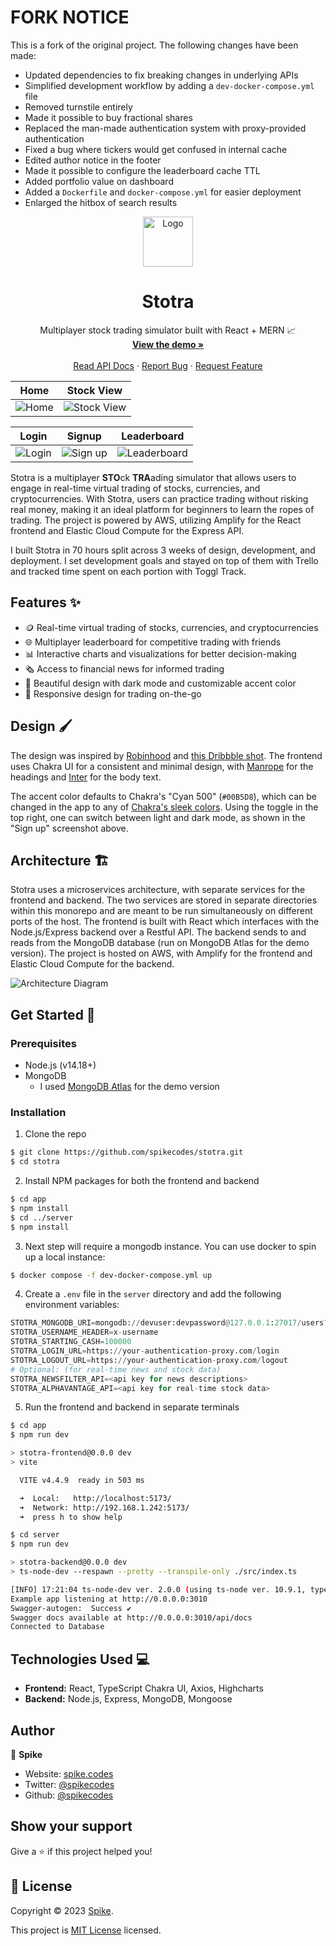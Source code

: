 # FORK NOTICE

This is a fork of the original project. The following changes have been made:

- Updated dependencies to fix breaking changes in underlying APIs
- Simplified development workflow by adding a `dev-docker-compose.yml` file
- Removed turnstile entirely
- Made it possible to buy fractional shares
- Replaced the man-made authentication system with proxy-provided authentication
- Fixed a bug where tickers would get confused in internal cache
- Edited author notice in the footer
- Made it possible to configure the leaderboard cache TTL
- Added portfolio value on dashboard
- Added a `Dockerfile` and `docker-compose.yml` for easier deployment
- Enlarged the hitbox of search results

<div align="center">
  <a href="https://github.com/github_username/repo_name">
    <img src="./assets/logo.png" alt="Logo" width="80" height="80">
  </a>

<h1 align="center">Stotra</h3>

<p align="center">
    Multiplayer stock trading simulator built with React + MERN 📈
    <br />
    <a href="https://stotra.spike.codes"><strong>View the demo »</strong></a>
    <br />
    <br />
    <a href="https://stotra.spike.codes/api/docs/">Read API Docs</a>
    ·
    <a href="https://github.com/spikecodes/stotra/issues">Report Bug</a>
    ·
    <a href="https://github.com/spikecodes/stotra/issues">Request Feature</a>
  </p>
</div>

| Home                       | Stock View                        |
| -------------------------- | --------------------------------- |
| ![Home](./assets/home.png) | ![Stock View](./assets/stock.png) |

| Login                        | Signup                          | Leaderboard                              |
| ---------------------------- | ------------------------------- | ---------------------------------------- |
| ![Login](./assets/login.png) | ![Sign up](./assets/signup.png) | ![Leaderboard](./assets/leaderboard.png) |

Stotra is a multiplayer **STO**ck **TRA**ading simulator that allows users to engage in real-time virtual trading of stocks, currencies, and cryptocurrencies. With Stotra, users can practice trading without risking real money, making it an ideal platform for beginners to learn the ropes of trading. The project is powered by AWS, utilizing Amplify for the React frontend and Elastic Cloud Compute for the Express API.

I built Stotra in 70 hours split across 3 weeks of design, development, and deployment. I set development goals and stayed on top of them with Trello and tracked time spent on each portion with Toggl Track.

## Features ✨

- 🪙 Real-time virtual trading of stocks, currencies, and cryptocurrencies
- 🌐 Multiplayer leaderboard for competitive trading with friends
- 📊 Interactive charts and visualizations for better decision-making
- 🗞️ Access to financial news for informed trading
- 🎨 Beautiful design with dark mode and customizable accent color
- 📱 Responsive design for trading on-the-go

## Design 🖌️

The design was inspired by [Robinhood](https://robinhood.com/) and [this Dribbble shot](https://dribbble.com/shots/19488130-GoStock-Stock-Market-Dashboard). The frontend uses Chakra UI for a consistent and minimal design, with [Manrope](https://fonts.google.com/specimen/Manrope) for the headings and [Inter](https://rsms.me/inter/) for the body text.

The accent color defaults to Chakra's "Cyan 500" (`#00B5D8`), which can be changed in the app to any of [Chakra's sleek colors](https://chakra-ui.com/docs/styled-system/theme#colors). Using the toggle in the top right, one can switch between light and dark mode, as shown in the "Sign up" screenshot above.

## Architecture 🏗️

Stotra uses a microservices architecture, with separate services for the frontend and backend. The two services are stored in separate directories within this monorepo and are meant to be run simultaneously on different ports of the host. The frontend is built with React which interfaces with the Node.js/Express backend over a Restful API. The backend sends to and reads from the MongoDB database (run on MongoDB Atlas for the demo version). The project is hosted on AWS, with Amplify for the frontend and Elastic Cloud Compute for the backend.

![Architecture Diagram](./assets/architecture.png)

## Get Started 🚀

### Prerequisites

- Node.js (v14.18+)
- MongoDB
  - I used [MongoDB Atlas](https://www.mongodb.com/basics/get-started) for the demo version

### Installation

1. Clone the repo

```sh
$ git clone https://github.com/spikecodes/stotra.git
$ cd stotra
```

2. Install NPM packages for both the frontend and backend

```sh
$ cd app
$ npm install
$ cd ../server
$ npm install
```

3. Next step will require a mongodb instance. You can use docker to spin up a local instance:

```sh
$ docker compose -f dev-docker-compose.yml up
```

4. Create a `.env` file in the `server` directory and add the following environment variables:

```py
STOTRA_MONGODB_URI=mongodb://devuser:devpassword@127.0.0.1:27017/users?authSource=admin # example
STOTRA_USERNAME_HEADER=x-username
STOTRA_STARTING_CASH=100000
STOTRA_LOGIN_URL=https://your-authentication-proxy.com/login
STOTRA_LOGOUT_URL=https://your-authentication-proxy.com/logout
# Optional: (for real-time news and stock data)
STOTRA_NEWSFILTER_API=<api key for news descriptions>
STOTRA_ALPHAVANTAGE_API=<api key for real-time stock data>
```

5. Run the frontend and backend in separate terminals

```bash
$ cd app
$ npm run dev

> stotra-frontend@0.0.0 dev
> vite

  VITE v4.4.9  ready in 503 ms

  ➜  Local:   http://localhost:5173/
  ➜  Network: http://192.168.1.242:5173/
  ➜  press h to show help
```

```sh
$ cd server
$ npm run dev

> stotra-backend@0.0.0 dev
> ts-node-dev --respawn --pretty --transpile-only ./src/index.ts

[INFO] 17:21:04 ts-node-dev ver. 2.0.0 (using ts-node ver. 10.9.1, typescript ver. 5.1.6)
Example app listening at http://0.0.0.0:3010
Swagger-autogen:  Success ✔
Swagger docs available at http://0.0.0.0:3010/api/docs
Connected to Database
```

## Technologies Used 💻

- **Frontend:** React, TypeScript Chakra UI, Axios, Highcharts
- **Backend:** Node.js, Express, MongoDB, Mongoose

## Author

👤 **Spike**

- Website: [spike.codes](https://spike.codes)
- Twitter: [@spikecodes](https://twitter.com/spikecodes)
- Github: [@spikecodes](https://github.com/spikecodes)

## Show your support

Give a ⭐️ if this project helped you!

## 📝 License

Copyright © 2023 [Spike](https://github.com/spikecodes).

This project is [MIT License](https://github.com/spikecodes/stotra/blob/main/LICENSE) licensed.

